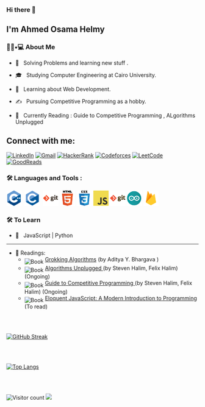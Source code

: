 ### Hi there 👋<h2> I'm Ahmed Osama Helmy</h2>

<h3> 👨🏻•💻 About Me </h3>



- 🤔 &nbsp; Solving Problems and learning new stuff .

- 🎓 &nbsp; Studying Computer Engineering at Cairo University.

- 🌱 &nbsp; Learning about Web Development.

- ✍️ &nbsp; Pursuing Competitive Programming as a hobby.

- 💬 &nbsp; Currently Reading : Guide to Competitive Programming , ALgorithms Unplugged  

##  Connect with me:

[![LinkedIn](https://img.shields.io/badge/LinkedIn-0077B5?style=for-the-badge&logo=linkedin&logoColor=white)](https://www.linkedin.com/in/ahmed-osama-helmy/)
[![Gmail](https://img.shields.io/badge/Gmail-D14836?style=for-the-badge&logo=gmail&logoColor=white)](mailto:ahmed.osama1982002@gmail.com)
[![HackerRank](https://img.shields.io/badge/-Hackerrank-2EC866?style=for-the-badge&logo=HackerRank&logoColor=white)](https://www.hackerrank.com/ahmed_os_helmy)
[![Codeforces](https://img.shields.io/badge/Codeforces-445f9d?style=for-the-badge&logo=Codeforces&logoColor=white)](https://codeforces.com/profile/linguini_)
[![LeetCode](https://img.shields.io/badge/LeetCode-000000?style=for-the-badge&logo=LeetCode&logoColor=#d16c06)](https://leetcode.com/AhmedOsama198/)
[![GoodReads](https://reynamardergentin.com/wp-content/uploads/2020/07/New-GoodReads-Logo.png)](https://www.goodreads.com/user/show/133867264-ahmed)
  

### :hammer_and_wrench: Languages and Tools :


<div>
  <img src="https://github.com/devicons/devicon/blob/master/icons/cplusplus/cplusplus-original.svg" title="C++" alt="C++" width="40" height="40"/>&nbsp;
  <img src="https://github.com/devicons/devicon/blob/master/icons/c/c-original.svg" title="C" alt="C" width="40" height="40"/>&nbsp;
  <img src="https://github.com/devicons/devicon/blob/master/icons/git/git-original-wordmark.svg" title="Git" **alt="Git" width="40" height="40"/>
  <code><img height="40" src="https://raw.githubusercontent.com/github/explore/80688e429a7d4ef2fca1e82350fe8e3517d3494d/topics/html/html.png"></code>
<code><img height="40" src="https://raw.githubusercontent.com/github/explore/80688e429a7d4ef2fca1e82350fe8e3517d3494d/topics/css/css.png"></code>
<code><img height="40" src="https://raw.githubusercontent.com/github/explore/80688e429a7d4ef2fca1e82350fe8e3517d3494d/topics/javascript/javascript.png"></code>
<code><img height="40" src="https://raw.githubusercontent.com/github/explore/80688e429a7d4ef2fca1e82350fe8e3517d3494d/topics/git/git.png"></code>
<code><img height="40" src="https://raw.githubusercontent.com/github/explore/80688e429a7d4ef2fca1e82350fe8e3517d3494d/topics/arduino/arduino.png"></code>
<code><img height="40" src="https://raw.githubusercontent.com/github/explore/80688e429a7d4ef2fca1e82350fe8e3517d3494d/topics/firebase/firebase.png"></code>
</div>

<h3>🛠 To Learn</h3>

- 🔧 &nbsp; JavaScript | Python

<hr>

- 📖 Readings:
        <ul>
        <li><img src="https://images-na.ssl-images-amazon.com/images/S/compressed.photo.goodreads.com/books/1458747997i/22847284.jpg" alt ="Book" width="80" height="100" align ="middle"> <a href="https://www.goodreads.com/book/show/22847284-grokking-algorithms-an-illustrated-guide-for-programmers-and-other-curio" target ="_blank" >Grokking Algorithms</a> (by Aditya Y. Bhargava
)
       <li > <img src="https://images-na.ssl-images-amazon.com/images/S/compressed.photo.goodreads.com/books/1347937643i/9978521.jpg" alt ="Book" width="80" height="100" align ="middle"> <a href="https://www.goodreads.com/book/show/9978521-algorithms-unplugged" target ="blank">Algorithms Unplugged </a> (by Steven Halim, Felix Halim) (Ongoing)
              <li > <img src="https://images-na.ssl-images-amazon.com/images/S/compressed.photo.goodreads.com/books/1518060342i/36881945.jpg" alt ="Book" width="80" height="100" align ="middle"> <a href="https://www.goodreads.com/book/show/36881945-guide-to-competitive-programming" target ="blank">Guide to Competitive Programming </a> (by Steven Halim, Felix Halim) (Ongoing)
        <li> <img src="https://images-na.ssl-images-amazon.com/images/S/compressed.photo.goodreads.com/books/1308260856i/8910666.jpg" alt ="Book" width="80" height="100" align ="middle"> <a href="https://www.goodreads.com/book/show/39866497-eloquent-javascript" target ="blank">Eloquent JavaScript: A Modern Introduction to Programming </a> (To read)
        </ul>

<br/><br/>

[![GitHub Streak](http://github-readme-streak-stats.herokuapp.com?user=AhmedOsama198&theme=dark&date_format=M%20j%5B%2C%20Y%5D)](https://git.io/streak-stats)

<br/>

<br/>

[![Top Langs](https://github-readme-stats.vercel.app/api/top-langs/?username=AhmedOsama198&layout=compact&theme=vision-friendly-dark)](https://github.com/anuraghazra/github-readme-stats)

<br><br>




![Visitor count](https://visitor-badge.laobi.icu/badge?page_id=AhmedOsama198.AhmedOsama198)   <img src="https://media.giphy.com/media/dxn6fRlTIShoeBr69N/giphy.gif" width="30">

